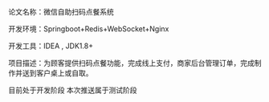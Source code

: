 论文名称：微信自助扫码点餐系统

开发环境：Springboot+Redis+WebSocket+Nginx

开发工具：IDEA , JDK1.8+

项目描述：为顾客提供扫码点餐功能，完成线上支付，商家后台管理订单，完成制作并送到客户桌上或自取。

目前处于开发阶段 本次推送属于测试阶段


